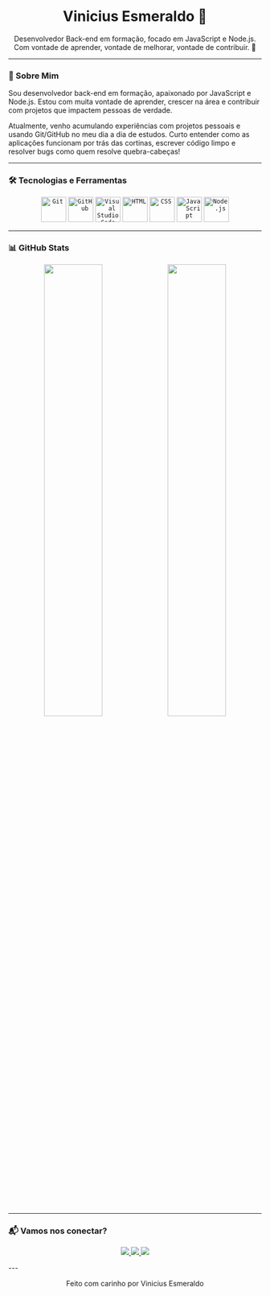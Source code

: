 <h1 align="center">Vinicius Esmeraldo 👋</h1>

<p align="center">
Desenvolvedor Back-end em formação, focado em JavaScript e Node.js.  
Com vontade de aprender, vontade de melhorar, vontade de contribuir. 🚀
</p>

---

### 🧠 Sobre Mim

Sou desenvolvedor back-end em formação, apaixonado por JavaScript e Node.js. Estou com muita vontade de aprender, crescer na área e contribuir com projetos que impactem pessoas de verdade.

Atualmente, venho acumulando experiências com projetos pessoais e usando Git/GitHub no meu dia a dia de estudos. Curto entender como as aplicações funcionam por trás das cortinas, escrever código limpo e resolver bugs como quem resolve quebra-cabeças!

---

### 🛠️ Tecnologias e Ferramentas
<div align="center">
	<code><img width="50" src="https://raw.githubusercontent.com/marwin1991/profile-technology-icons/refs/heads/main/icons/git.png" alt="Git" title="Git"/></code>
	<code><img width="50" src="https://raw.githubusercontent.com/marwin1991/profile-technology-icons/refs/heads/main/icons/github.png" alt="GitHub" title="GitHub"/></code>
	<code><img width="50" src="https://raw.githubusercontent.com/marwin1991/profile-technology-icons/refs/heads/main/icons/visual_studio_code.png" alt="Visual Studio Code" title="Visual Studio Code"/></code>
	<code><img width="50" src="https://raw.githubusercontent.com/marwin1991/profile-technology-icons/refs/heads/main/icons/html.png" alt="HTML" title="HTML"/></code>
	<code><img width="50" src="https://raw.githubusercontent.com/marwin1991/profile-technology-icons/refs/heads/main/icons/css.png" alt="CSS" title="CSS"/></code>
	<code><img width="50" src="https://raw.githubusercontent.com/marwin1991/profile-technology-icons/refs/heads/main/icons/javascript.png" alt="JavaScript" title="JavaScript"/></code>
	<code><img width="50" src="https://raw.githubusercontent.com/marwin1991/profile-technology-icons/refs/heads/main/icons/node_js.png" alt="Node.js" title="Node.js"/></code>
</div>

---

### 📊 GitHub Stats

<p align="center">
  <img src="https://github-readme-stats.vercel.app/api?username=esmeraldo-dev&show_icons=true&theme=tokyonight" width="48%" />
  <img src="https://github-readme-stats.vercel.app/api/top-langs/?username=esmeraldo-dev&layout=compact&theme=tokyonight" width="48%" />
</p>

---

### 📬 Vamos nos conectar?

<p align="center">
  <a href="https://www.linkedin.com/in/viniciusesmeraldo">
    <img src="https://img.shields.io/badge/-LinkedIn-blue?style=for-the-badge&logo=linkedin&logoColor=white" />
  </a>
  <a href="https://seuportfolio.com">
    <img src="https://img.shields.io/badge/-Portfólio-000?style=for-the-badge&logo=vercel&logoColor=white" />
  </a>
  <a href="mailto:vinicius.esmeraldodev@gmail.com">
    <img src="https://img.shields.io/badge/-Email-red?style=for-the-badge&logo=gmail&logoColor=white" />
  </a>
</p>
---

<p align="center">Feito com carinho por Vinicius Esmeraldo</p>
